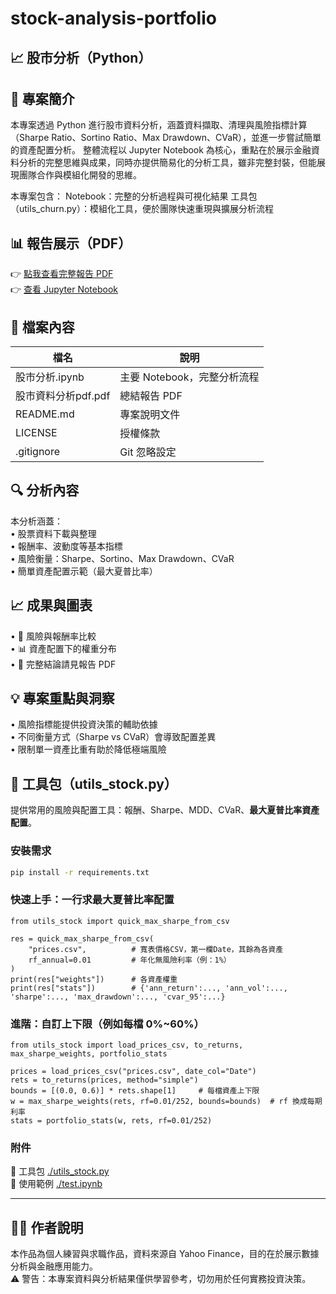 # stock-analysis-portfolio
## 📈 股市分析（Python）

## 🧾 專案簡介  
本專案透過 Python 進行股市資料分析，涵蓋資料擷取、清理與風險指標計算（Sharpe Ratio、Sortino Ratio、Max Drawdown、CVaR），並進一步嘗試簡單的資產配置分析。
整體流程以 Jupyter Notebook 為核心，重點在於展示金融資料分析的完整思維與成果，同時亦提供簡易化的分析工具，雖非完整封裝，但能展現團隊合作與模組化開發的思維。

本專案包含：
Notebook：完整的分析過程與可視化結果
工具包（utils_churn.py）：模組化工具，便於團隊快速重現與擴展分析流程

## 📊 報告展示（PDF）  
👉 [點我查看完整報告 PDF](股市資料分析pdf.pdf)  
👉 [查看 Jupyter Notebook](股市分析.ipynb) 


## 📁 檔案內容  

| 檔名                  | 說明                                   |
|-----------------------|--------------------------------------|
| 股市分析.ipynb        | 主要 Notebook，完整分析流程            |
| 股市資料分析pdf.pdf    | 總結報告 PDF                          |
| README.md             | 專案說明文件                          |
| LICENSE               | 授權條款                              |
| .gitignore            | Git 忽略設定                          |

## 🔍 分析內容  
本分析涵蓋：  
•	股票資料下載與整理  
•	報酬率、波動度等基本指標  
•	風險衡量：Sharpe、Sortino、Max Drawdown、CVaR  
•	簡單資產配置示範（最大夏普比率）  

## 📈 成果與圖表  
•	🎯 風險與報酬率比較  
•	📊 資產配置下的權重分布  
•	📄 完整結論請見報告 PDF  

## 💡 專案重點與洞察  
•	風險指標能提供投資決策的輔助依據  
•	不同衡量方式（Sharpe vs CVaR）會導致配置差異  
•	限制單一資產比重有助於降低極端風險  


## 🧰 工具包（utils_stock.py）

提供常用的風險與配置工具：報酬、Sharpe、MDD、CVaR、**最大夏普比率資產配置**。

### 安裝需求
```bash
pip install -r requirements.txt
```
### 快速上手：一行求最大夏普比率配置
```
from utils_stock import quick_max_sharpe_from_csv

res = quick_max_sharpe_from_csv(
    "prices.csv",          # 寬表價格CSV，第一欄Date，其餘為各資產
    rf_annual=0.01         # 年化無風險利率（例：1%）
)
print(res["weights"])      # 各資產權重
print(res["stats"])        # {'ann_return':..., 'ann_vol':..., 'sharpe':..., 'max_drawdown':..., 'cvar_95':...}
```

### 進階：自訂上下限（例如每檔 0%~60%）
```
from utils_stock import load_prices_csv, to_returns, max_sharpe_weights, portfolio_stats

prices = load_prices_csv("prices.csv", date_col="Date")
rets = to_returns(prices, method="simple")
bounds = [(0.0, 0.6)] * rets.shape[1]     # 每檔資產上下限
w = max_sharpe_weights(rets, rf=0.01/252, bounds=bounds)  # rf 換成每期利率
stats = portfolio_stats(w, rets, rf=0.01/252)

```
### 附件
🔧 工具包 [./utils_stock.py](./utils_stock.py)  
🔎 使用範例 [./test.ipynb](./test.ipynb)

________________________________________  
## 🙋‍♂️ 作者說明  
本作品為個人練習與求職作品，資料來源自 Yahoo Finance，目的在於展示數據分析與金融應用能力。  
⚠️ 警告：本專案資料與分析結果僅供學習參考，切勿用於任何實務投資決策。  

